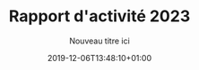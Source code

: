 ---
title: Rapport d'activité 2023
date: 2019-12-06T13:48:10+01:00
layout: rapport_2023
menu:
  main:
    parent: asso
    weight: 4
flowbite: true
carousel: true
subtitle: "Nouveau titre ici"
tabs:
  - title: "Édito<br/>Moments clés<br/>Chiffres 2023"
    title_mobile: "Édito / Moments clés / Chiffres 2023"
    id: edito
  - title: Continuer à<br/>lutter contre la<br/>précarité menstruelle
    title_mobile: Continuer à lutter contre la précarité menstruelle
    id: precarite
  - title: L'éducation<br/>menstruelle, un<br/>intérêt grandissant
    title_mobile: L’éducation menstruelle, un intérêt grandissant
    id: education
  - title: La formation des<br/>professionnel·les<br/>comme priorité 
    title_mobile: La formation des professionnel·les comme priorité 
    id: formation
  - title: Faire bouger les<br/>lois pour changer<br/>les règles
    title_mobile: Faire bouger les lois pour changer les règles
    id: changer
  - title: Déployer nos<br/>actions et s'ancrer<br/>localement
    title_mobile: Déployer nos actions et s'ancrer localement
    id: deployer 
  - title: Le renforcement<br/>de l'équipe
    title_mobile: Le renforcement de l'équipe
    id: equipe 
intro:
  title: "Bienvenue sur notre rapport d'activité digital !"
  text: "En 2023, nous avons poursuivi notre combat : faire que les règles ne soient plus jamais sources de discriminations. Par le biais de grandes collectes, de nouvelles enquêtes, de campagnes fédératrices, de sensibilisations et formations, nous avons contribué à faire entendre nos sujets et nous avons pu célébrer de belles victoires. Découvrez les moments marquants et nos chiffres clés de 2023 !"
edito: "Depuis sa création, Règles Élémentaires s'engage résolument pour l'éradication de la précarité menstruelle. Notre voix a joué un rôle crucial dans la mise en lumière de cette réalité préoccupante, souvent occultée et profondément injuste. Le Rapport d’Activité de l’association révèle la concrétisation d’une multitude de projets portés en 2023, tous ancrés dans l'action concrète.
<br/><br/>
Aider & collecter,<br/>
rencontrer & sensibiliser,<br/>
défendre & faire valoir.
<br/><br/>
J’exprime ma reconnaissance envers chaque personne contribuant à faire de notre vision une réalité, une réalité où la précarité menstruelle n'a plus sa place. Si Règles Élémentaires trace un avenir où toutes les personnes touchées par la précarité menstruelle, ou confrontées au tabou des règles, pourront vivre sans entraves ni stigmates, votre soutien est la clé de cette transformation sociale dans laquelle l’association s’investit de manière déterminée.
<br/><br/>
Merci aux équipes, aux administrateurs.rices, aux bénévoles partout sur le territoire, ainsi qu’aux partenaires publics et privés, aux associations, aux donateurs.rices de faire partie de cette démarche collective qui vise à créer un monde plus équitable pour tous.tes."
edito_author: "Nadège Moreau<br/>Présidente de Règles Élémentaires"
events_title: "2023 en moments clés"
key_events:
  - month: "Janvier"
    imgs:
      - src: "/img/page-rapport/janvier-esther.jpeg"
    texts: 
      - content: "↘️ Esther Vogel nommée secrétaire générale au Conseil d’Administration"
  - month: "Février"
    imgs:
      - src: "/img/page-rapport/fevrier-apero.jpg"
    texts: 
      - content: "↘️ Apéro Mens(tr)uel aux Amarres à Paris"
      - content: "↘️ Formations des Cités Éducatives à Nanterre"
  - month: "Mars"
    imgs:
      - src: "/img/page-rapport/mars-enquete.png"
      - src: "/img/page-rapport/mars-hollande.jpg"
      - src: "/img/page-rapport/mars-remboursement.jpg"
    texts: 
      - content: "↘️ Mise à jour de notre enquête sur la précarité menstruelle avec Opinion Way"
      - content: "↘️ Interview de François Hollande"
      - content: "↘️ Annonce du remboursement des protections périodiques réutilisables"
  - month: "Avril"
    imgs:
      - src: "/img/page-rapport/avril-maternelles.png"
      - src: "/img/page-rapport/avril-supermarche.jpg"
    texts: 
      - content: "↘️ On parle du congé menstruel en direct à la télévision dans l’émission Les Maternelles"
      - content: "↘️ Lancement de notre kit collectes en supermarché !"
  - month: "Mai"
    imgs:
      - src: "/img/page-rapport/mai-collecte.jpg"
      - src: "/img/page-rapport/mai-campagne.png"
    texts: 
      - content: "↘️ Collecte nationale avec les Banques Alimentaires et Leclerc"
      - content: "↘️ Campagne sur la transparence de la composition des protections périodiques #affichetacompo"
  - month: "Juin"
    imgs:
      - src: "/img/page-rapport/juin-vyv.jpg"
    texts: 
      - content: "↘️ Participation au VYV festival à Dijon"
  - month: "Juillet"
    imgs:
      - src: "/img/page-rapport/juillet-matignon.jpg"
      - src: "/img/page-rapport/juillet-dim.jpeg"
    texts: 
      - content: "↘️ Participation aux rencontres jeunesse à Matignon"
      - content: "↘️ Sensibilisation en entreprise au siège de DIM"
  - month: "Septembre"
    imgs:
      - src: "/img/page-rapport/septembre-grandprix.png"
      - src: "/img/page-rapport/septembre-pacte.png"
    texts: 
      - content: "↘️  Lauréat·es du Grand Prix de la Fondation des femmes"
      - content: "↘️  Participation au Pacte des Solidarités par Aurore Bergé"
  - month: "Octobre"
    imgs:
      - src: "/img/page-rapport/octobre-campagne.png"
      - src: "/img/page-rapport/octobre-cop1.jpg"
    texts: 
      - content: "↘️ Lancement de notre campagne sur l’éducation menstruelle"
      - content: "↘️ Participation au festival Cop’1 au Zénith"
  - month: "Novembre"
    imgs:
      - src: "/img/page-rapport/novembre-macedoine.jpeg"
    texts: 
      - content: "↘️ Participation à un atelier sur les mesures de plaidoyer pour lutter contre la précarité menstruelle et le tabou des règles en Macédoine du Nord"
  - month: "Décembre"
    imgs:
      - src: "/img/page-rapport/decembre-campagne.png"
      - src: "/img/page-rapport/decembre-nantes.jpg"
      - src: "/img/page-rapport/decembre-rds.jpg"
    texts: 
      - content: "↘️ Lancement de notre campagne d’appels aux dons #cestpasduluxe"
      - content: "↘️ Journée de formation à Nantes à destination des équipes professionnelles et bénévoles sociales et médico-sociales"
      - content: "↘️ Collecte #règlesdesurvie avec Monoprix et la Fondation des femmes"
key_numbers:
  title: Les chiffres clés
  yellow:
    - number: "3 547 186"
      text: "protections collectées pour les personnes qui en ont besoin dont:"
      img: "/img/page-rapport/protections.png"
  purple:    
    - number: "3 510 208"
      text: "protections jetables"
      img: "/img/page-rapport/jetables.png"
    - number: "36 978"
      text: "protections réutilisables"
      img: "/img/page-rapport/reutilisables.png"
  pink:
    - number: "767 158"
      text: "mois de règles couverts grâce aux protections collectées"
      img: "/img/page-rapport/calendrier.png"
    - number: "346"
      text: "femmes bénéficiaires sensibilisées lors de nos ateliers"
      img: "/img/page-rapport/bulle-dialogue.png"
    - number: "3 800"
      text: "élèves sensibilisé·es lors de nos ateliers"
      img: "/img/page-rapport/cartable.png"
    - number: "797"
      text: "personnes formées"
      img: "/img/page-rapport/3-personnes.png"
partners_title: "Merci à nos partenaires"
publics_title: "Financeurs publics"
publics:
    - name: "Ville de Paris"
      logo: "/img/page-rapport/logos-partenaires/financeurs-publics/ville-paris.png"
    - name: "Est Ensemble"
      logo: "/img/page-rapport/logos-partenaires/financeurs-publics/est-ensemble.png"
    - name: "Cités éducatives"
      logo: "/img/page-rapport/logos-partenaires/financeurs-publics/cites-educatives.png"
    - name: "Région IDF"
      logo: "/img/page-rapport/logos-partenaires/financeurs-publics/idf.png"
    - name: "Préfecture IDF"
      logo: "/img/page-rapport/logos-partenaires/financeurs-publics/prefet-idf.png"
    - name: "Préfecture Seine-Saint-Denis"
      logo: "/img/page-rapport/logos-partenaires/financeurs-publics/prefet-saint-denis.png"
    - name: "DRDFE PDL"
      logo: "/img/page-rapport/logos-partenaires/financeurs-publics/prefet-pdl.png"
    - name: "DRIHL IDF"
      logo: "/img/page-rapport/logos-partenaires/financeurs-publics/drihl.png"
    - name: "DRDFE IDF"
      logo: "/img/page-rapport/logos-partenaires/financeurs-publics/drdfe-idf.png"
    - name: "DRIEETS 94"
      logo: "/img/page-rapport/logos-partenaires/financeurs-publics/drieets-94.png"
    - name: "DREETS Corse"
      logo: "/img/page-rapport/logos-partenaires/financeurs-publics/dreets-corse.png"
    - name: "Métropole Lyon"
      logo: "/img/page-rapport/logos-partenaires/financeurs-publics/metropole-lyon.png"
    - name: "DGCS"
      logo: "/img/page-rapport/logos-partenaires/financeurs-publics/dgcs.jpeg"
    - name: "Ministère chargé de l'égalité entre les femmes et les hommes"
      logo: "/img/page-rapport/logos-partenaires/financeurs-publics/sdfe.png"
    - name: "Direction de l'administration pénitentiaire"
      logo: "/img/page-rapport/logos-partenaires/financeurs-publics/dap.png"
    - name: "Fond pour le développement de la vie associative"
      logo: "/img/page-rapport/logos-partenaires/financeurs-publics/fdva.png"
    - name: "Ville de Nantes"
      logo: "/img/page-rapport/logos-partenaires/financeurs-publics/nantes.png"
    - name: "Conseil départemental 94"
      logo: "/img/page-rapport/logos-partenaires/financeurs-publics/seine-saint-denis.png"
    - name: "DDFE-94"
      logo: "/img/page-rapport/logos-partenaires/financeurs-publics/prefet-val-marne.png"
    - name: "Ville de Nanterre"
      logo: "/img/page-rapport/logos-partenaires/financeurs-publics/nanterre.png"
privates_title: "Mécènes et financeurs privés"
privates:
    - name: "Or en cash"
      logo: "/img/page-rapport/logos-partenaires/financeurs-prives/or-en-cash.png"
    - name: "Fondation Roi Beaudouin"
      logo: "/img/page-rapport/logos-partenaires/financeurs-prives/fondation-roi.png"
    - name: "Fondation L'oréal"
      logo: "/img/page-rapport/logos-partenaires/financeurs-prives/fondation-loreal.png"
    - name: "Fondation des femmes"
      logo: "/img/page-rapport/logos-partenaires/financeurs-prives/fondation-des-femmes.png"
    - name: "Fondation AFNIC"
      logo: "/img/page-rapport/logos-partenaires/financeurs-prives/afnic.png"
    - name: "Impact 2024"
      logo: "/img/page-rapport/logos-partenaires/financeurs-prives/impact-2024.png"
    - name: "Fondation Crédit Agricole"
      logo: "/img/page-rapport/logos-partenaires/financeurs-prives/fondation-credit-agricole.png"
    - name: "Fondation BNP"
      logo: "/img/page-rapport/logos-partenaires/financeurs-prives/fondation-bnp.png"
    - name: "Fondation France s'engage"
      logo: "/img/page-rapport/logos-partenaires/financeurs-prives/ffe.png"
    - name: "ADN Solidarity"
      logo: "/img/page-rapport/logos-partenaires/financeurs-prives/adn-solidarity.png"
    - name: "Fondation Carrefour"
      logo: "/img/page-rapport/logos-partenaires/financeurs-prives/fondation-carrefour.png"
    - name: "Caisse d'épargne Grand Est Europe"
      logo: "/img/page-rapport/logos-partenaires/financeurs-prives/ce-grand-est.png"
    - name: "Heyme"
      logo: "/img/page-rapport/logos-partenaires/financeurs-prives/heyme.png"
    - name: "The Simones"
      logo: "/img/page-rapport/logos-partenaires/financeurs-prives/the-simones.jpg"
    - name: "Groupe VYV"
      logo: "/img/page-rapport/logos-partenaires/financeurs-prives/groupe-vyv.png"
    - name: "Fond de dotation EIG"
      logo: "/img/page-rapport/logos-partenaires/financeurs-prives/eig.png"
    - name: "All Colibri"
      logo: "/img/page-rapport/logos-partenaires/financeurs-prives/all-colibri.png"
    - name: "Comédie des 3 Bornes"
      logo: "/img/page-rapport/logos-partenaires/financeurs-prives/3-bornes.png"
mecenat_title: "Mécènat de compétence"
mecenat:
    - name: "Astek"
      logo: "/img/page-rapport/logos-partenaires/mecenat/astek.png"
    - name: "EY"
      logo: "/img/page-rapport/logos-partenaires/mecenat/ey.png"
    - name: "make.org"
      logo: "/img/page-rapport/logos-partenaires/mecenat/makeorg.png"
    - name: "Service Plan"
      logo: "/img/page-rapport/logos-partenaires/mecenat/serviceplan.png"
    - name: "Les fabricants"
      logo: "/img/page-rapport/logos-partenaires/mecenat/fabricants.png"
    - name: "Média Transports"
      logo: "/img/page-rapport/logos-partenaires/mecenat/mediatransports.png"
    - name: "Share it"
      logo: "/img/page-rapport/logos-partenaires/mecenat/share-it.svg"
    - name: "Impact tank"
      logo: "/img/page-rapport/logos-partenaires/mecenat/impact-tank.png"
operationnels_title: "Partenaires opérationnels"
operationnels:
    - name: "Leclerc"
      logo: "/img/page-rapport/logos-partenaires/operationnels/leclerc.png"
    - name: "Fondation Monoprix"
      logo: "/img/page-rapport/logos-partenaires/operationnels/fondation-monoprix.jpg"
    - name: "Banques alimentaires"
      logo: "/img/page-rapport/logos-partenaires/operationnels/ffba.png"
    - name: "Cora"
      logo: "/img/page-rapport/logos-partenaires/operationnels/cora.png"
    - name: "Captain Cause"
      logo: "/img/page-rapport/logos-partenaires/operationnels/captain-cause.png"
    - name: "Wenabi"
      logo: "/img/page-rapport/logos-partenaires/operationnels/wenabi.png"
    - name: "NooS"
      logo: "/img/page-rapport/logos-partenaires/operationnels/noos.png"
    - name: "Charitips"
      logo: "/img/page-rapport/logos-partenaires/operationnels/charitips.png"
    - name: "Benevity"
      logo: "/img/page-rapport/logos-partenaires/operationnels/benevity.png"
    - name: "Day One"
      logo: "/img/page-rapport/logos-partenaires/operationnels/day-one.png"
    - name: "Diffuz"
      logo: "/img/page-rapport/logos-partenaires/operationnels/diffuz.jpg"
    - name: "Vendredi"
      logo: "/img/page-rapport/logos-partenaires/operationnels/vendredi.jpeg"
    - name: "Deret"
      logo: "/img/page-rapport/logos-partenaires/operationnels/deret.png"
evenementiels_title: "Partenaires événementiels"
evenementiels:
    - name: "Cop'1"
      logo: "/img/page-rapport/logos-partenaires/evenementiels/cop1.png"
    - name: "VYV festival"
      logo: "/img/page-rapport/logos-partenaires/evenementiels/vyv.jpeg"
    - name: "Fabrique de la solidarité"
      logo: "/img/page-rapport/logos-partenaires/evenementiels/fabrique.png"
    - name: "Cité audacieuse"
      logo: "/img/page-rapport/logos-partenaires/evenementiels/cite.jpg"
produits_title: "Partenaires produits"
produits:
    - name: "Dans ma culotte"
      logo: "/img/page-rapport/logos-partenaires/produits/dansmaculotte.png"
    - name: "Smoon"
      logo: "/img/page-rapport/logos-partenaires/produits/smoon.png"
    - name: "Always"
      logo: "/img/page-rapport/logos-partenaires/produits/always.png"
    - name: "DIM"
      logo: "/img/page-rapport/logos-partenaires/produits/dim.png"
    - name: "Modibodi"
      logo: "/img/page-rapport/logos-partenaires/produits/modibodi.jpg"
    - name: "Chantelle"
      logo: "/img/page-rapport/logos-partenaires/produits/chantelle.png"
    - name: "Carrefour"
      logo: "/img/page-rapport/logos-partenaires/produits/carrefour.png"
    - name: "Les petites choses"
      logo: "/img/page-rapport/logos-partenaires/produits/lespetiteschoses.png"
    - name: "Jho"
      logo: "/img/page-rapport/logos-partenaires/produits/jho.png"
precarite_intro:
  title: "Continuer à lutter contre la précarité menstruelle"
  text: "Depuis 2015, Règles Élémentaires agit au quotidien pour que la précarité menstruelle devienne un vrai enjeu de santé publique. Cette année, nous avons voulu réévaluer le nombre de personnes en situation de précarité menstruelle afin d’éveiller les consciences et déployer des solutions concrètes pour lutter contre ce fléau."
chiffre_augmentation:
  title: Un chiffre en augmentation
  text: "Avoir ses règles n’est pas un choix, les vivre dignement est un droit. À l’approche du 8 mars 2023, nous avons voulu mener une nouvelle enquête avec Opinion Way afin de mettre à jour les chiffres de la précarité menstruelle. Dans un contexte de crise, d’inflation, on le sait, les protections périodiques, pourtant produits de première nécessité sont parfois délaissées au profit de denrées alimentaires. À travers cette enquête nous voulions aussi mieux connaître les profils des personnes en situation de précarité menstruelle.
  <br/><br/>
  <b>Le résultat de cette enquête a été sans appel : il y a toujours urgence à agir contre la précarité menstruelle puisque près de 4 millions de femmes sont encore concernées, soit un chiffre qui a doublé depuis 2021.</b>
  <br/><br/>
  L’évolution de ce chiffre est plus que jamais alarmante, la précarité menstruelle gagne du terrain et ce sont les jeunes qui se retrouvent en première ligne. Ainsi, près d’une jeune Française sur 2 (44% des françaises menstruées interrogées de 18 à 24 ans) connaissent des difficultés à se fournir en protection. Parmi elles, 330 000 jeunes femmes n’ont régulièrement pas accès aux protections périodiques dont elles ont besoin.
  <br/><br/>
  Ces chiffres doivent plus que jamais nous alerter, et nous questionner sur l’insuffisance des politiques publiques existantes. La situation s’aggrave et risque de dégénérer avec l’inflation."
collecter_aider:
  title: Collecter pour aider
  text: "La collecte de protections périodiques, c’est l’action fondatrice de Règles Élémentaires. Depuis 2015, nous avons redistribué plus de 18 000 000 de protections périodiques à plus de 1000 associations partenaires sur tout le territoire, un chiffre qui prouve que les besoins restent immenses.
  <br/><br/>
  Pour lutter contre la précarité menstruelle, nous continuons de permettre à tous et toutes d’organiser des collectes de protections périodiques partout en France. En avril, nous avons lancé notre guide de collectes en supermarché puisque nous savons aujourd’hui que les collectes en supermarché sont les plus efficaces et nous permettent de collecter un maximum de protections en un temps record."
repartition_dons:
  title: Répartition des dons collectés
  text: "En 2023, nous avons à nouveau organisé 2 collectes nationales !<br/><br/>
  - Leclerc et les Banques Alimentaires<br/>
  Pour la troisième année consécutive à l’occasion du 28 mai, journée internationale de l’hygiène menstruelle, nous avons mené une collecte en partenariat avec la Fédération des Banques Alimentaires et les magasins Leclerc (groupe GALEC-ACDLec).<br/>
  La collecte a eu lieu dans des centaines de magasins et drive Leclerc et nous a permis de collecter 8 tonnes, ou plus de 1,3 millions de produits périodiques partout en France.<br/><br/> 
  - Monoprix et la Fondation des Femmes<br/>
  Pour la 7e année d’affilée, l’association a co-organisé la collecte Règles de Survie en partenariat avec la Fondation des Femmes et la Fondation Monoprix. La collecte a eu lieu les vendredi 15 et samedi 16 décembre, elle a réuni près de 1 300 bénévoles dans 82 magasins dans une cinquantaine de villes à travers toute la France.<br/>
  Nous avons réussi à faire des dons à 160 structures bénéficiaires grâce à cette collecte. La collecte Règles de Survie nous a permis de collecter 570 410 produits périodiques, soit de couvrir 28 520 mois de règles en 48 heures !"
sensibiliser_enrayer:
  title: Sensibiliser pour enrayer
  text: "En 2023 nous avons sensibilisé 346 femmes directement grâce à nos 43 ateliers d’information à la santé menstruelle (dans nos structures partenaires et en centre de détention); sensibilisé et formé 428 professionnel·les qui accompagnent les publics en situation de précarité menstruelle et pour lesquels lever les tabous sur la santé menstruelle commençait à être un enjeu.
  <br/><br/>
  Sur le deuxième trimestre 2023 on a vu émerger des demandes de formations plus outillantes sur les règles venant de l’écosystème associatif, du monde de l’entreprise et des collectivités locales.
  En 2024 nous souhaitons répondre à ce besoin naissant et aller plus loin en créant notre organisme de formation pour accompagner et outiller tous·tes les professionnel·es pour mettre fin au tabou des règles et lutter efficacement contre la précarité menstruelle : dans les structures médico-sociales qui accompagnent des publics en situation de vulnérabilité, dans les entreprises, dans les collectivités locales."
plaidoyer_alerter:
  title: Le plaidoyer pour alerter
  text: "Pour alerter autour du chiffre des femmes en situation de précarité menstruelle, nous avons mené une campagne de communication autour du 8 mars, journée internationale pour les droits des femmes. L’objectif était d’alerter l’opinion publique et les pouvoirs politiques sur l’urgence de prendre des mesures fortes pour lutter contre la précarité menstruelle.
  Nous avons eu 38 retombées médias (presse, télé, radio…) suite à notre campagne.
  Une annonce forte a aussi été faite à la suite de l’évocation de notre enquête dans l’émission C à Vous sur France 5, la première Ministre Elisabeth Borne a alors annoncé le remboursement des protections périodiques réutilisables pour les moins de 26 ans. Une mesure forte que nous saluons et dont nous allons suivre la mise en oeuvre qui devrait être effective en septembre 2024."
  text_2: "Maud LEBLON, notre directrice générale a pu lancer un cri d’alerte sur la précarité menstruelle qui touche encore 4 millions de femmes en France et qui impacte leur santé et globalement leur quotidien. Nous avons toujours besoin de plus de protections périodiques, d’autant qu’avec cette période de crise, le chiffre de nos collectes citoyennes a dangereusement baissé."
  img_caption: "Nous sommes aussi présent·es lors d’événements politiques pour faire entendre nos messages comme lors de la réunion organisée par la Ministre des Solidarités et des Familles, Aurore Bergé autour d’un Pacte des Solidarités."
revue_presse:
  title: Revue de presse
education_intro:
  title: "L'éducation menstruelle, un intérêt grandissant"
  text: "Ces dernières années, l’éducation menstruelle est devenue notre cheval de bataille. Nous avons commencé par des sensibilisations dans quelques établissements scolaires. Désormais nous avons une équipe plus importante pour répondre à un maximum de demandes, nous produisons toujours plus de contenus adaptés, nous menons des campagnes de plaidoyer sur le sujet et nous avons de beaux projets pour 2024…"
besoin_informer:
  title: "Le besoin d’informations dès le plus jeune âge"
  text: "Selon notre enquête d’octobre 2023 avec OpinionWay, pour 80% des jeunes filles interrogées, avoir ses règles à l’école est une source de stress. À tel point que 53% des jeunes filles de plus de 15 ans ont déjà manqué l’école à cause de leurs règles. Ce n’est pas acceptable. Les règles creusent un fossé entre les filles et les garçons et ce, dès le plus jeune âge. Pour lutter contre ces inégalités, il faut apporter de l’information dès le plus jeune âge, d’autant plus que 72% des filles ont leurs premières règles avant 13 ans."
sensibilisation_etab:
  title: "La sensibilisation dans les établissements"
  text: "En 2023, notre association a poursuivi la mise en place d'ateliers de sensibilisation à la santé menstruelle en milieu scolaire, en collège et lycée. Ces ateliers de sensibilisation visent à prévenir la précarité menstruelle, à briser le tabou des règles et à les accompagner dans la connaissance de leur propre corps, ainsi que du corps de l’autre, pour favoriser le mieux être et le vivre ensemble. 
  <br/><br/>
  Nous avons également poursuivi l'animation d'ateliers à destination des élèves du cycle 3, qui mêlent développement des compétences psychosociales et introduction à la puberté. Il nous semble en effet important de pouvoir inscrire notre démarche dans les programmes scolaires et les recommandations plus générales sur les programmes de vie affective et sexuelle et de prévention des risques sanitaires.
  <br/><br/>
  En 2024, nous souhaitons renforcer les dynamiques amorcées avec les jeunes, en co-créant encore plus de contenus, d'outils, et en développant plus de la formation par les pairs. Et nous souhaitons également outiller les parents et les adultes relais au mieux pour accompagner les jeunes."
  numbers:
    - number: "130"
      text: "classes sensibilisées (du CM2 à la Seconde, dont 54 classes de CM2)"
    - number: "3800"
      text: "jeunes sensibilisé·es en 2023 dans le cadre scolaire"
    - number: "200"
      text: "jeunes sensibilisé·es en 2023 hors cadre scolaire, en Institut médico-éducatif ou Foyer Jeunes Travailleurs"
grande_campagne:
  title: "Une grande campagne de sensibilisation"
  text: "Le 11 octobre 2023 a marqué un tournant dans notre combat pour l’éducation menstruelle. En cette journée internationale pour le droit des filles, nous avons voulu alerter sur le fait que les règles étaient encore sources de discriminations pour les jeunes filles dans leur parcours scolaire.
  <br/><br/>
  Méconnaissances, désinformation, précarité menstruelle, douleur, stress et humiliations affectent la santé physique et mentale des élèves, génèrent de l’absentéisme scolaire et freinent leur progression scolaire.
  <br/><br/>
  <a class=\"text-rered underline font-semibold\" href=\"https://educationmenstruelle.regleselementaires.com/\" target=\"_blank\">Consulter notre enquête</a>
  <br/><br/>
  Pour faire passer nos messages et alerter l’opinion publique, nous avons mené une campagne de sensibilisation avec l’appui de l’agence Service Plan. Nous avons fait parvenir des faux carnets de correspondance avec des tickets d’absence “menstruels” à la presse. Nous avons organisé une table ronde avec des acteur·ices de l’éducation pour réfléchir à l’éducation menstruelle de demain. Nous avons également mené une campagne d’affichage sur plus de 100 panneaux partout en France avec le soutien de Media Transports"
  numbers:
    - number: "33"
      text: "retombées média"
    - number: "100"
      text: "panneaux d'affichages pour une valeur de 50 000€"
    - number: "1"
      text: "évènement"  
parlons_regles_text: "En 2023, ce sont près de 4000 jeunes qui ont été sensibilisé·es grâce à nos actions de sensibilisation. Afin de pouvoir donner accès à du contenu éducatif et bienveillant sur les règles au plus grand nombre de jeunes, on a également conceptualisé et conçu une plateforme, Parlons Règles, qui verra le jour fin 2024. Notre souhait est d’accompagner les plus jeunes, de 8 à 14 ans, en priorité mais aussi de pouvoir donner des outils aux personnes qui les accompagnent au quotidien : relais éducatifs, parents, animateur·ices, etc…"
formation_intro:
  title: "La formation des professionnel·les comme priorité"
  text: "En se formant, les professionnel·les peuvent aussi devenir les acteur·ices du changement en intégrant la lutte contre la précarité menstruelle dans leur accompagnement quotidien des personnes menstruées."
encadrants:
  title: "Sensibilisations des encadrant·es :"
  numbers:
    - number: "20"
      text: "sensibilisations encadrant·es"
      img: "/img/page-rapport/calendrier.png"
    - number: "230"
      text: "personnes sensibilisé·es"
      img: "/img/page-rapport/3-personnes.png"
relais:
  title: "Total des formations à destination des relais :"
  numbers:
    - number: "18"
      text: "journées de formation"
      img: "/img/page-rapport/calendrier.png"
    - number: "248"
      text: "professionnel·les formé·es"
      img: "/img/page-rapport/3-personnes.png"
collectivites:
  title: "Total des formations à destination des collectivités :"
  numbers:
    - number: "72"
      text: "personnes formées"
      img: "/img/page-rapport/3-personnes.png"
entreprises:
  title: "Total des formations à destination des entreprises :"
  numbers:
    - number: "234"
      text: "personnes formées"
      img: "/img/page-rapport/3-personnes.png"
formation_title: "Les encadrant·es et les relais"
formation_text: "Pour faire cesser définitivement la précarité menstruelle, il faut aussi que chaque personne au contact de ces publics puisse écouter, orienter et relayer de l’information menstruelle de qualité. Comment briser le tabou des règles et se sentir plus à l’aise pour en parler ? Comment orienter une personne en situation de précarité menstruelle vers des dispositifs pertinents ? Comment accompagner efficacement la mise en place d’un distributeur de protections au sein de sa structure ? Comment arrêter d'invisibiliser la santé menstruelle pourtant fondamentale dans la vie quotidienne des personnes menstruées ?"
formation_text_2: "<p>Quels sont les objectifs de nos formations ?</p>
<br/><br/>
<ul style='list-style-type: disc; margin-top: -1.5rem; margin-left: 3rem;'>
  <li>Questionner les représentations liées aux règles pour briser le tabou</li>
  <li>Comprendre les conséquences sanitaires psychologiques et sociales liées à la précarité menstruelle</li>
  <li>Pouvoir identifier les signaux d’une situation de précarité menstruelle</li>
  <li>Savoir expliquer simplement la physiologie des règles au public accompagné</li>
  <li>Disposer des informations pour accompagner le public dans l’utilisation des protections périodiques</li>
  <li>Se sentir plus à l’aise et outillé pour parler de santé menstruelle et accueillir des témoignages de personnes menstruées</li>
</ul>
<br/>
<p>En étant les premier·es à se positionner sur le volet de la formation professionnelle nous souhaitons valoriser notre expertise de terrain dans la sensibilisation à la santé menstruelle auprès des professionnel·les, des encadrant·es de structures médicosociales et des relais éducatifs.</p>"
cibles_formation:
  - title: "Professionnel·les du<br/>médico-social"
    text: "Pour une évolution durable des mentalités, une diffusion des informations sur la santé menstruelle et le déploiement d’actions de terrain efficaces auprès des publics en situation de précarité menstruelle"
  - title: "Relais<br/>éducatifs"
    text: "Pour diffuser l’éducation menstruelle auprès des jeunes en complémentarité de la sortie de notre  plateforme de sensibilisation  “Parlons Règles” Parler des règles dès le plus jeune âge pour promouvoir l’égalité et prévenir la précarité menstruelle"
  - title: "Entreprises et<br/>collectivités"
    text: "Pour changer les règles dans le milieu professionnel et enfin prendre en compte les vécus des personnes menstruées au travail"
formation_entreprises:
  title: "Les entreprises et collectivités"
  text: "Aujourd'hui, environ 70% des personnes interrogées considèrent que les règles sont un sujet tabou en entreprise. Pourtant, les règles ont un impact réel sur le quotidien de millions de travailleuses. Plus de la moitié des salariées ont des règles douloureuses, et plus d'un tiers déclare qu'elles ont un impact négatif sur leur travail. Face à ces constats, Règles Élémentaires a souhaité renforcer et déployer plus largement ses actions dans le monde du travail. L’association a ainsi développé l’offre de sensibilisation auprès des entreprises et des collectivités afin de former le plus de personnes possibles à ce sujet. Ainsi, l’association est intervenue dans plusieurs structures, aussi bien dans le secteur public que privé. L’équipe sensibilisation a également accompagné plusieurs organisations qui mettaient en place des mesures pour leurs collaborateurs-rices, telles que le congé menstruel. C’est par exemple le cas de la ville de Bagnolet, où l’association a réalisé une dizaine de sessions de formation, à destination du personnel encadrant."
formation_structures_title: "Les structures où l’on est intervenu·es :"
formation_structures:
  - name: "Bezons"
    logo: "/img/page-rapport/logos/bezons.png"
  - name: "Bagnolet"
    logo: "/img/page-rapport/logos/bagnolet.png"
  - name: "Rennes"
    logo: "/img/page-rapport/logos/rennes.png"
  - name: "Finances publiques"
    logo: "/img/page-rapport/logos/finances.png"
  - name: "Carrefour"
    logo: "/img/page-rapport/logos/carrefour.png"
  - name: "Leclerc"
    logo: "/img/page-rapport/logos/leclerc.png"
  - name: "Petit Navire"
    logo: "/img/page-rapport/logos/petit-navire.png"
  - name: "Dim"
    logo: "/img/page-rapport/logos/dim.png"
  - name: "Kisio"
    logo: "/img/page-rapport/logos/kisio.png"
  - name: "Disney"
    logo: "/img/page-rapport/logos/disney.png"
changer_intro:
  title: "Faire bouger les lois pour changer les règles"
  text: "Parmi nos nombreuses actions, le plaidoyer est au cœur de nos missions. Pour faire changer les règles, il faut faire changer les lois et inscrire la santé menstruelle dans l’agenda politique. Nous avons célébré pas mal de victoires en 2023 et enclenché des réflexions pour l’avenir."
remboursement:
  title: "Le remboursement des protections réutilisables"
  text: "C’est l’annonce coup de poing qui a été faite par la Première Ministre, Elisabeth Borne, le 8 mars à l’occasion de la journée internationale pour les droits des femmes. Une annonce qui faisait aussi suite à la publication de notre <a class=\"underline\"  href=\"https://doccollectes.blob.core.windows.net/statics/enqu%C3%AAte%20pr%C3%A9carit%C3%A9%20menstruelle%202023.pdf\" target=\"_blank\">baromètre avec Opinion Way</a> sur l’état de la précarité menstruelle en France. Nous avions mis en lumière que le chiffre avait doublé passant de 2 à 4 millions de femmes concernées.
  <br/><br/>
  Le projet a bien été inscrit dans <a class=\"underline\"  href=\"https://www.legifrance.gouv.fr/jorf/id/JORFTEXT000048668665\" target=\"_blank\">loi de financement de la Sécurité sociale (LFSS) pour l’année 2024, du 26 décembre 2023</a>.
  <br/><br/>
  Son entrée en vigueur semble être prévue pour septembre 2024. Le Code de la Sécurité Sociale sera ainsi modifié pour inclure la couverture des frais relatifs aux protections réutilisables des personnes menstruées de moins de 26 ans ou assurées par la complémentaire santé solidaire (C2S). Cela concerne environ 6,7 millions de personnes.
  <br/><br/>
  La prise en charge sera à hauteur de 100% pour les bénéficiaires de la C2S. Elle sera à hauteur de 60% pour les personnes de moins de 26 ans, avec 40% restants qui devraient être pris en charge par les organismes complémentaires (mutuelles). Il faudra semble-t-il se rendre en pharmacie. La prise en charge des protections réutilisables sera subordonnée à leur inscription sur une liste prévue à cet effet (sur demande de l’exploitant du produit) effectuée par arrêté des ministres chargés de la santé et de la sécurité sociale selon une liste de critères, après avis de l’ANSES (critères spécifiques à la composition, à la qualité et aux modalités de distribution visant à assurer la non-toxicité des produits pour la santé et l’environnement), et selon des références tarifaires."
decret:
  title: "Le décret sur la transparence des protections périodiques"
  text: "Depuis 2020, aux côtés du collectif Georgette Sand et de la Fondation des Femmes nous nous mobilisons pour plus de transparence sur la composition des protections menstruelles. En 2022, notre plaidoyer aboutit avec l’annonce par Olivier Véran, alors Ministre de la Santé, de la publication d’un décret visant plus de transparence sur la composition des protections. Les engagements qui avaient été pris à l’époque visaient une information exhaustive et lisible pour les consommatrices. Cependant, un an après, et à la suite de nombreux allers/retours avec les services de l’État, nous avons le regret de constater que la version finale du texte est aujourd’hui complètement vidée de sa substance.
  <br/><br/>
  <a class=\"text-rered underline font-semibold\" href=\"https://www.mesopinions.com/petition/sante/reglementation-encadrant-composition-protections-periodiques/207932/\" target=\"_blank\">Le plaidoyer complet est à retrouver ici</a>
  <br/><br/>
  Afin de mobiliser l’opinion publique sur ce sujet de santé publique, nous avons lancé une pétition baptisée #affichetacompo pour appeler le gouvernement à revoir ce texte et responsabiliser les fabricants sur la composition de leurs produits. Plus de 20 000 personnes ont signé la pétition. Nous avons également lancé une vidéo avec diverses personnalités publiques et expertes pour interpeller massivement sur notre sujet."
europe:
  title: "Changer les règles en Europe"
  text: "Aujourd’hui, au sein de l’Union Européenne, et plus globalement en Europe, on estime à 10% le nombre de personnes en situation de précarité menstruelle<sup>1</sup>. Pourtant, cette estimation est partielle, et les données manquent cruellement au niveau européen. Par ailleurs, les politiques publiques de lutte contre la précarité menstruelle en Europe sont extrêmement diverses
  <br/><br/>
  En novembre 2023, Règles Élémentaires a participé à un atelier sur les mesures de plaidoyer pour lutter contre la précarité menstruelle et le tabou des règles en Macédoine du Nord, en présence de représentantes et de représentants d’associations des balkans occidentaux (Albanie, Kosovo, Monténégro), projet financé par les ambassades de France dans lesdits pays. En 2024, nous espérons poursuivre les dynamiques amorcées collectivement et renforcer les partenariats entre les pays européens dans la lutte contre la précarité menstruelle et le tabou des règles.
  <br/><br/>
  1. https://www.europarl.europa.eu/doceo/document/E-9-2020-006746_EN.html"
deployer_intro:
    title: "Déployer nos actions et s'ancrer localement"
    text: "Pour agir au plus près des besoins du territoire, nous continuons de nous déployer dans des endroits identifiés comme prioritaires. En 2023, ce sont deux antennes salariées qui ont pu voir le jour et des centaines de bénévoles qui ont rejoint nos rangs pour changer les règles !"
plan:
  title: "Notre plan d’attaque"
  text: "Règles Élémentaires a pu démontrer son expertise dans ses différentes activités, a pu faire la preuve de son concept, tant dans ses activités de collecte que de sensibilisation et de formation, ce qui ouvre la voie au déploiement de ses actions sur d'autres territoires et donc l’essaimage d’un futur modèle à construire. Pour cela, et après une phase de diagnostic territorial des opportunités, Règles Élémentaires a été accompagnée dans l'identification des besoins et la construction d'un schéma de déploiement par ScaleChanger.
  <br/><br/>
  Règles Elémentaires projette un modèle d’essaimage flexible et évolutif, modèle qui permettra de maximiser son impact, particulièrement dans la diffusion et prise en compte de ses sujets. La méthode consiste à s’implanter et expérimenter sur un territoire puis élargir le rayonnement pour impulser et accompagner des dynamiques et projets locaux.
  <br/><br/>
  L’expérimentation de ces nouvelles modalités d’implantation territoriale a commencé en 2023 avec la création de 2 antennes régionales salariées : l’Ile-de-France et les Pays de la Loire."
mobilisation:
  title: "La mobilisation bénévole pour faire rayonner nos actions"
  text: "Depuis ses fondements, Règles Élémentaires s’appuie sur la mobilisation citoyenne pour la création de collectes sur tout le territoire métropolitain et sur un réseau de bénévoles qui font rayonner nos actions localement. Les actions de collecte et de redistribution de l’association se sont développées grâce à des bénévoles très engagé·es qui ont su nouer des partenariats et des liens avec des collectivités, des entreprises et des particulièr·es pour récolter des dons et avec des associations et structures médico-sociales locales pour les redistribuer.
  <br/><br/>
  En 2023, nous avons renforcé une démarche d’assouplissement et de diversification des modes d’engagement par de nouvelles modalités : collecte en supermarché, missions ad hoc de manutention et logistique, soutien à la communication, participation à des événements, ou par des actions de sensibilisation auprès du grand public. En 2023, nous avons travaillé sur la création d’un véritable parcours d’accueil et avons repensé nos temps de partage et d’échange avec les bénévoles afin que les nouveaux·elles bénévoles soient outillé·es et aient accès aux connaissances nécessaires pour se sentir pleinement valorisé·es au sein de l’association.
  <br/><br/>
  Comme dans toutes les structures qui comptent sur la mobilisation bénévole, Règles Élémentaires a vu quelques bénévoles partir vers de nouvelles aventures. Ainsi, les activités à Marseille ont un peu diminué, en guise de revanche, l’antenne Auvergne-Rhône-Alpes s’est étoffée avec 4 nouvelles arrivées, dont 3 pour faire rayonner Règles Élémentaires à Valence dans la Drôme.
  <br/><br/>
  2023 a également été l’année de l’activation effective et plus énergique des activités de l’association dans certains territoires des Outre-mer avec l’arrivée de 4 nouvelles personnes pour animer l’antenne mahoraise de l’association et la naissance progressive de l’antenne réunionnaise. Fin 2023, Règles Élémentaires compte des bénévoles “équipe coeur” engagé·es à Lyon, Valence, Orléans, Tours, Strasbourg, Paris, Mayotte et La Réunion.
  <br/><br/>
  Nous avons repensé les instances d’échange et partage proposées à nos bénévoles au national et avons investi plus de temps pour la création de canaux de partage et de mobilisation plus locaux. Ainsi, la création des antennes Pays de la Loire et Ile de France ont permis de proposer des missions adaptées aux besoins locaux et selon les actions les plus demandées par les bénévoles sur chacune de ces régions."
ile_de_france: 
  title: "La naissance de l’antenne Ile-de-France"
  text: "L'antenne IDF a été créée d'après le constat que Règles Élémentaires avait de très nombreuses actions en Ile-de-France mais que ces dernières n'étaient pas assez coordonnées dans un objectif d'ancrage territorial. C'est pourquoi j'ai pris le poste de Coordinatrice des actions en IDF en septembre 2023, pour représenter l'association sur le territoire et construire une approche plus cohérente.
  <br/><br/>
  Ainsi, mes premières missions ont été de re-mobiliser et animer notre pool de bénévoles; de renforcer les liens et l'accompagnement que l'on propose aux collectivités et structures médico-sociales, et d'initier des projets adaptés aux besoins et enjeux locaux."
  caption_name: "Lucie Larrère,"
  caption_role: "coordinatrice des actions en Île-de-France"
idf_numbers: 
  - number: "62"
    text: "missions et 239 participations en tout"
    img: "/img/page-rapport/fusee.png"
  - number: "9"
    text: "collectes organisées en propre (avec des bénévoles RÉ ou des entreprises) avec 78 personnes participantes"
    img: "/img/page-rapport/protections.png"
  - number: "10"
    text: "évènements de sensibilisation (paris, val de marne, hauts de seine et seine saint denis) soit entre 500 et 1 000 personnes sensibilisées"
    img: "/img/page-rapport/bulle-dialogue.png"
  - number: "133"
    text: "bénévoles mobilisés en IDF"
    img: "/img/page-rapport/3-personnes.png"
pays_de_la_loire: 
  title: "La naissance de l’antenne Pays de la Loire"
  text: "En parallèle, l’association s’est déployée en Pays de la Loire en octobre 2023, et je suis venue renforcer l’antenne bénévole existante. La région, identifiée prioritaire grâce à un diagnostic territorial préalable (opportunités, partenariats...), servira notamment de terrain d'essai pour nos projets opérationnels. Mes premiers objectifs :  créer un réseau local (partenaires, associations, collectivités, bénévoles) et favoriser le développement de partenariats en vue d'un rayonnement plus important à long terme !
  <br/><br/>
  Les premiers mois m’ont donc permis de créer des liens solides avec les acteurs·rices locaux pour s'intégrer rapidement dans le tissu social et associatif de la région. Au cours de cette période initiale, j’ai également pu tester la viabilité des projets opérationnels dans le contexte spécifique de la région Pays de la Loire. Les retours d'expérience m’ont permis des ajustements pour répondre aux besoins réels et spécifiques du territoire.
  <br/><br/>
  Grâce à cette expérience locale réussie, nous aspirons à étendre notre impact, tout en continuant de diffuser l’ensemble de nos actions avec nos partenaires, en mobilisant encore plus de bénévoles pour changer les règles localement et en permettant de faire exister les règles dans l’espace public."
  caption_name: "Elena Gautier,"
  caption_role: "responsable de l'antenne Pays de la Loire"
equipe_intro:
  title: "Le renforcement de l'équipe"
  text: "2023 marque un véritable cap pour Règles Élémentaires. L’association grandit toujours plus, preuve que les besoins ne faiblissent pas et que nos actions restent nécessaires."
equipe_numbers:
  title: "L’équipe fin 2023, c’est..."
  numbers:
    - number: "15"
      text: "salarié·es"
    - number: "2"
      text: "freelances"
    - number: "4"
      text: "alternantes"
    - number: "1"
      text: "stagiaire"
equipe_postes:
  title: "Postes créés en 2023 :"
  postes:
    - name: "Chargée de la formation"
    - name: "Chargée de collecte et redistribution"
    - name: "Coordinatrice des actions en Ile-de-France"
    - name: "Responsable antenne Pays-de-la-Loire"
    - name: "Chargée de projet football (alternance)"
    - name: "Chargée de communication"
    - name: "Chargée de partenariats publics et plaidoyer (alternance)"
    - name: "Chargée de partenariats privés et donateur·ices (alternance)"
zoom_renforcement:
  title: "Zoom sur le renforcement du pôle sensibilisation"
  text: "Cette année, parce que l’éducation menstruelle est au cœur de nos priorités, le pôle sensibilisation s’est renforcé à trois niveaux.
  <br/><br/>
  <b>Premier niveau : les actions jeunes.</b><br/>
  En 2023, chez Règles Élémentaires, ce sont 4 nouvelles personnes qui sont intervenues au quotidien auprès de jeunes de 8 à 18 ans.
  <br/><br/>
  <b>Deuxième niveau : la formation.</b><br/>
  S’il est important de répondre aux questions des jeunes et de leur permettre de se sentir plus à l’aise avec le sujet des règles, il est tout aussi important d’accompagner les adultes qui les entourent.
  <br/><br/>
  <b>Troisième niveau : la spécialisation.</b><br/>
  En même temps que Règles Élémentaires demeure une association généraliste sur les règles et s’adressant au plus grand nombre, il est apparu essentiel de faire se rencontrer des expertises dans l’ensemble des champs où nous pouvons intervenir."
---